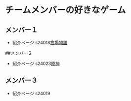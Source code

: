 
# チームメンバーの好きなゲーム

## メンバー１  
* 紹介ページ s24018[牧場物語](https://www.bokumono.com/)

##メンバー２  
* 紹介ページ s24023[原神](https://genshin.hoyoverse.com/)

## メンバー３  
* 紹介ページ s24019[]()

